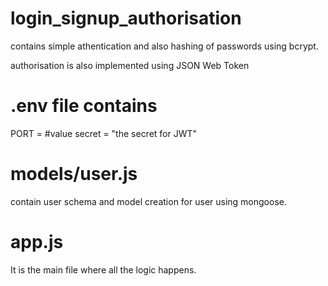 # login_signup_authorisation
contains simple athentication and also hashing of passwords using bcrypt.

authorisation is also implemented using JSON Web Token


# .env file contains
PORT = #value
secret = "the secret for JWT"


# models/user.js
contain user schema and model creation for user using mongoose.

# app.js
It is the main file where all the logic happens.
